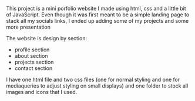 This project is a mini porfolio website I made using html, css and a little bit of JavaScript.
Even though it was first meant to be a simple landing page to stack all my socials links, I ended up adding some of my projects and some more presentation

The website is design by section:
- profile section
- about section
- projects section
- contact section

I have one html file and two css files (one for normal styling and one for mediaqueries to adjust styling on small displays) and one folder to stock all images and icons that I used.




